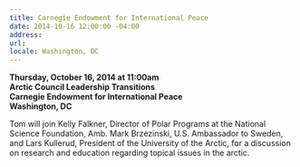 ```yaml
---
title: Carnegie Endowment for International Peace
date: 2014-10-16 12:00:00 -04:00
address: 
url: 
locale: Washington, DC
---
```


**Thursday, October 16, 2014 at 11:00am**  
**Arctic Council Leadership Transitions**  
**Carnegie Endowment for International Peace**  
**Washington, DC**  

Tom will join Kelly Falkner, Director of Polar Programs at the National Science Foundation, Amb. Mark Brzezinski, U.S. Ambassador to Sweden, and Lars Kullerud, President of the University of the Arctic, for a discussion on research and education regarding topical issues in the arctic.
